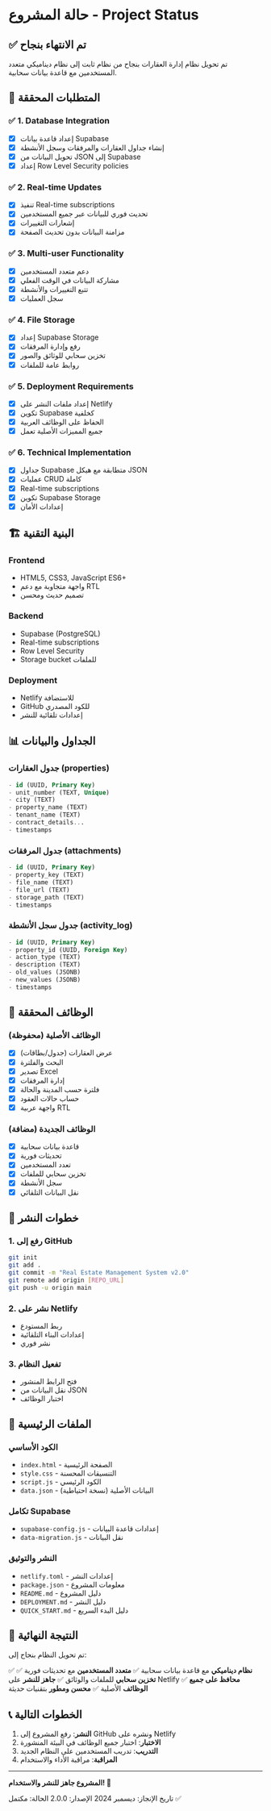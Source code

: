 # حالة المشروع - Project Status

## ✅ تم الانتهاء بنجاح

تم تحويل نظام إدارة العقارات بنجاح من نظام ثابت إلى نظام ديناميكي متعدد المستخدمين مع قاعدة بيانات سحابية.

## 🎯 المتطلبات المحققة

### ✅ 1. Database Integration
- [x] إعداد قاعدة بيانات Supabase
- [x] إنشاء جداول العقارات والمرفقات وسجل الأنشطة
- [x] تحويل البيانات من JSON إلى Supabase
- [x] إعداد Row Level Security policies

### ✅ 2. Real-time Updates
- [x] تنفيذ Real-time subscriptions
- [x] تحديث فوري للبيانات عبر جميع المستخدمين
- [x] إشعارات التغييرات
- [x] مزامنة البيانات بدون تحديث الصفحة

### ✅ 3. Multi-user Functionality
- [x] دعم متعدد المستخدمين
- [x] مشاركة البيانات في الوقت الفعلي
- [x] تتبع التغييرات والأنشطة
- [x] سجل العمليات

### ✅ 4. File Storage
- [x] إعداد Supabase Storage
- [x] رفع وإدارة المرفقات
- [x] تخزين سحابي للوثائق والصور
- [x] روابط عامة للملفات

### ✅ 5. Deployment Requirements
- [x] إعداد ملفات النشر على Netlify
- [x] تكوين Supabase كخلفية
- [x] الحفاظ على الوظائف العربية
- [x] جميع المميزات الأصلية تعمل

### ✅ 6. Technical Implementation
- [x] جداول Supabase متطابقة مع هيكل JSON
- [x] عمليات CRUD كاملة
- [x] Real-time subscriptions
- [x] تكوين Supabase Storage
- [x] إعدادات الأمان

## 🏗️ البنية التقنية

### Frontend
- HTML5, CSS3, JavaScript ES6+
- واجهة متجاوبة مع دعم RTL
- تصميم حديث ومحسن

### Backend
- Supabase (PostgreSQL)
- Real-time subscriptions
- Row Level Security
- Storage bucket للملفات

### Deployment
- Netlify للاستضافة
- GitHub للكود المصدري
- إعدادات تلقائية للنشر

## 📊 الجداول والبيانات

### جدول العقارات (properties)
```sql
- id (UUID, Primary Key)
- unit_number (TEXT, Unique)
- city (TEXT)
- property_name (TEXT)
- tenant_name (TEXT)
- contract_details...
- timestamps
```

### جدول المرفقات (attachments)
```sql
- id (UUID, Primary Key)
- property_key (TEXT)
- file_name (TEXT)
- file_url (TEXT)
- storage_path (TEXT)
- timestamps
```

### جدول سجل الأنشطة (activity_log)
```sql
- id (UUID, Primary Key)
- property_id (UUID, Foreign Key)
- action_type (TEXT)
- description (TEXT)
- old_values (JSONB)
- new_values (JSONB)
- timestamps
```

## 🔄 الوظائف المحققة

### الوظائف الأصلية (محفوظة)
- [x] عرض العقارات (جدول/بطاقات)
- [x] البحث والفلترة
- [x] تصدير Excel
- [x] إدارة المرفقات
- [x] فلترة حسب المدينة والحالة
- [x] حساب حالات العقود
- [x] واجهة عربية RTL

### الوظائف الجديدة (مضافة)
- [x] قاعدة بيانات سحابية
- [x] تحديثات فورية
- [x] تعدد المستخدمين
- [x] تخزين سحابي للملفات
- [x] سجل الأنشطة
- [x] نقل البيانات التلقائي

## 🚀 خطوات النشر

### 1. رفع إلى GitHub
```bash
git init
git add .
git commit -m "Real Estate Management System v2.0"
git remote add origin [REPO_URL]
git push -u origin main
```

### 2. نشر على Netlify
- ربط المستودع
- إعدادات البناء التلقائية
- نشر فوري

### 3. تفعيل النظام
- فتح الرابط المنشور
- نقل البيانات من JSON
- اختبار الوظائف

## 🔧 الملفات الرئيسية

### الكود الأساسي
- `index.html` - الصفحة الرئيسية
- `style.css` - التنسيقات المحسنة
- `script.js` - الكود الرئيسي
- `data.json` - البيانات الأصلية (نسخة احتياطية)

### تكامل Supabase
- `supabase-config.js` - إعدادات قاعدة البيانات
- `data-migration.js` - نقل البيانات

### النشر والتوثيق
- `netlify.toml` - إعدادات النشر
- `package.json` - معلومات المشروع
- `README.md` - دليل المشروع
- `DEPLOYMENT.md` - دليل النشر
- `QUICK_START.md` - دليل البدء السريع

## 🎉 النتيجة النهائية

تم تحويل النظام بنجاح إلى:

✅ **نظام ديناميكي** مع قاعدة بيانات سحابية
✅ **متعدد المستخدمين** مع تحديثات فورية
✅ **تخزين سحابي** للملفات والوثائق
✅ **جاهز للنشر** على Netlify
✅ **محافظ على جميع الوظائف** الأصلية
✅ **محسن ومطور** بتقنيات حديثة

## 📞 الخطوات التالية

1. **النشر**: رفع المشروع إلى GitHub ونشره على Netlify
2. **الاختبار**: اختبار جميع الوظائف في البيئة المنشورة
3. **التدريب**: تدريب المستخدمين على النظام الجديد
4. **المراقبة**: مراقبة الأداء والاستخدام

---

**المشروع جاهز للنشر والاستخدام! 🚀**

تاريخ الإنجاز: ديسمبر 2024
الإصدار: 2.0.0
الحالة: مكتمل ✅
